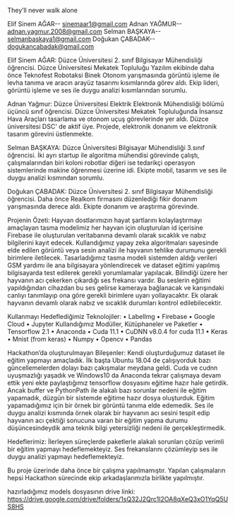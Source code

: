 They’ll never walk alone


Elif Sinem AĞAR-- sinemaar1@gmail.com
Adnan YAĞMUR-- adnan.yagmur.2008@gmail.com
Selman BAŞKAYA-- selmanbaskaya1@gmail.com
Doğukan ÇABADAK-- dogukancabadak@gmail.com

Elif Sinem AĞAR:
Düzce Üniversitesi 2. sınıf Bilgisayar Mühendisliği öğrencisi. Düzce Üniversitesi Mekatek Topluluğu Yazılım ekibinde daha önce Teknofest Robotaksi Binek Otonom yarışmasında görüntü işleme ile levha tanıma ve aracın arayüz tasarımı kısımlarında görev aldı. Ekip lideri, görüntü işleme ve ses ile duygu analizi kısımlarından sorumlu.

Adnan Yağmur:
Düzce Üniversitesi Elektrik Elektronik Mühendisliği bölümü üçüncü sınıf öğrencisi. Düzce Üniversitesi Mekatek Topluluğunda İnsansız Hava Araçları tasarlama ve otonom uçuş görevlerinde yer aldı. Düzce üniversitesi DSC' de aktif üye. Projede, elektronik donanım ve elektronik tasarım görevini üstlenmekte.

Selman BAŞKAYA:
Düzce Üniversitesi Bilgisayar Mühendisliği 3.sınıf öğrencisi. İki ayrı startup ile algoritma mühendisi görevinde çalıştı, çalışmalarından biri koloni robotlar diğeri ise tedarikçi operasyon sistemlerinde makine öğrenmesi üzerine idi. Ekipte mobil, tasarım ve ses ile duygu analizi kısmından sorumlu.

Doğukan ÇABADAK:
Düzce Üniversitesi 2. sınıf Bilgisayar Mühendisliği öğrencisi. Daha önce Realkom firmasını düzenlediği fikir donanım yarışmasında derece aldı. Ekipte donanım ve araştırma görevinde.






Projenin Özeti: 
Hayvan dostlarımızın hayat şartlarını kolaylaştırmayı amaçlayan tasma modelimiz her hayvan için oluşturulan id içerisine Firebase ile oluşturulan veritabanına devamlı olarak sıcaklık ve nabız bilgilerini kayıt edecek. Kullandığımız yapay zeka algoritmaları sayesinde elde edilen görüntü veya sesin analizi ile hayvanın tehlike durumunu gerekli birimlere iletilecek.
Tasarladığımız tasma modeli sistemden aldığı verileri GSM yardımı ile ana bilgisayara yönlendirecek ve dataset eğitimi yapılmış bilgisayarda test edilerek gerekli yorumlamalar yapılacak. Bilindiği üzere her hayvanın acı çekerken çıkardığı ses frekansı vardır. Bu seslerin eğitimi yapıldığından cihazdan bu ses gelirse kameraya bağlanacak ve karışındaki canlıyı tanımlayıp ona göre gerekli birimlere uyarı yollayacaktır. Ek olarak hayvanın devamlı olarak nabız ve sıcaklık durumları kontrol edilebilecektir.

Kullanmayı Hedeflediğimiz Teknolojiler:
•	LabelImg
•	Firebase
•	Google Cloud
•	Jupyter
Kullandığımız Modüller, Kütüphaneler ve Paketler
•	Tensorflow 2.1
•	Anaconda
•	Cuda 11.1
•	CuDNN v8.0.4 for cuda 11.1
•	Keras
•	Mnist (from keras)
•	Numpy
•	Opencv
•	Pandas

Hackathon’da oluşturulmayan Bileşenler:
Kendi oluşturduğumuz dataset ile eğitim yapmayı amaçladık. İlk başta Ubuntu 18.04 de çalışıyorduk bazı güncellemelerden dolayı bazı çakışmalar meydana geldi. Cuda ve cudnn uyuşmazlığı yaşadık ve Windows10 da Anaconda tekrar çalışmaya devam ettik yeni ekte paylaştığımız tensorflow dosyasını eğitime hazır hale getirdik. Ancak buffer ve PythonPath ile alakalı bazı sorunlar nedeni ile eğitim yapamadık, düzgün bir sistemde eğitime hazır dosya oluşturduk. Eğitim yapamadığımız için bir örnek bir görüntü tanıma elde edemedik.
Ses ile duygu analizi kısmında örnek olarak bir hayvanın acı sesini tespit edip hayvanın acı çektiği sonucuna varan bir eğitim yapma durumu düşüncesindeydik ama teknik bilgi yetersizliği nedeni ile gerçekleştirmedik.

Hedeflerimiz: 
İlerleyen süreçlerde paketlerle alakalı sorunları çözüp verimli bir eğitim yapmayı hedeflemekteyiz. Ses frekanslarını çözümleyip ses ile duygu analizi yapmayı hedeflemekteyiz.

Bu proje üzerinde daha önce bir çalışma yapılmamıştır. Yapılan çalışmaların hepsi Hackathon sürecinde ekip arkadaşlarımızla birlikte yapılmıştır.


hazırladığımız models dosyasının drive linki:
https://drive.google.com/drive/folders/1sQ32J2Qrc1I2OA8qXeQ3xO1YqQ5US8HS
